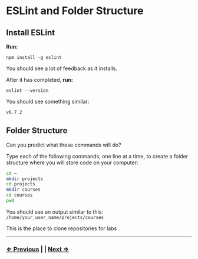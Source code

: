 # ESLint and Folder Structure

## Install ESLint

**Run:**

`npm install -g eslint`

You should see a lot of feedback as it installs.

After it has completed,  **run:**

`eslint --version`

You should see something similar:

```bash
v6.7.2
```

## Folder Structure

Can you predict what these commands will do?

Type each of the following commands, one line at a time, to create a folder structure where you will store code on your computer:

```bash
cd ~
mkdir projects  
cd projects 
mkdir courses
cd courses
pwd
```

You should see an output similar to this:
`/home/your_user_name/projects/courses`

This is the place to clone repositories for labs

---

### [⇐ Previous](./7-live-server.md) | | [Next ⇒](./9-vscode.md)
